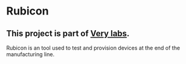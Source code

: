 # Rubicon

This project is part of [Very labs](https://github.com/verypossible-labs/docs/blob/master/README.md).
---

Rubicon is an tool used to test and provision devices at the end of the
manufacturing line.
